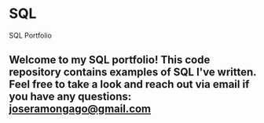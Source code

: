# SQL
SQL Portfolio

## Welcome to my SQL portfolio! This code repository contains examples of SQL I've written. Feel free to take a look and reach out via email if you have any questions: joseramongago@gmail.com
